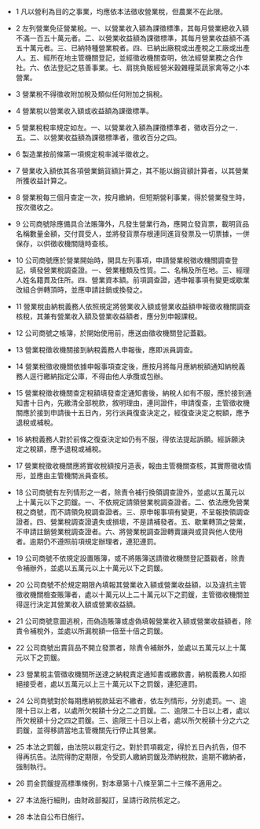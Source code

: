 * 1 凡以營利為目的之事業，均應依本法徵收營業稅，但農業不在此限。

* 2 左列營業免征營業稅。一、以營業收入額為課徵標準，其每月營業總收入額不滿一百五十萬元者。二、以營業收益額為課徵標準，其每月營業收益額不滿五十萬元者。三、已納特種營業稅者。四、已納出廠稅或出產稅之工廠或出產人。五、經所在地主管機關登記，並經徵收機關查明，依法經營業務之合作社。六、依法登記之慈善事業。七、肩挑負販經營米穀雜糧菜蔬家禽等之小本營業。

* 3 營業稅不得徵收附加稅及類似任何附加之捐稅。

* 4 營業稅以營業收入額或收益額為課徵標準。

* 5 營業稅稅率規定如左。一、以營業收入額為課徵標準者，徵收百分之一．五。二、以營業收益額為課徵標準者，徵收百分之四。

* 6 製造業按前條第一項規定稅率減半徵收之。

* 7 營業收入額依其各項營業銷貨額計算之，其不能以銷貨額計算者，以其營業所獲收益計算之。

* 8 營業稅每三個月查定一次，按月繳納，但短期營利事業，得於營業發生時，按次徵收之。

* 9 公司商號除應備具合法賬簿外，凡發生營業行為，應開立發貨票，載明貨品名稱數量金額，交付買受人，並將發貨票存根連同進貨發票及一切票據，一併保存，以供徵收機關隨時查核。

* 10 公司商號應於營業開始時，開具左列事項，申請營業稅徵收機關調查登記，填發營業稅調查證。一、營業種類及性質。二、名稱及所在地。三、經理人姓名籍貫及住所。四、營業資本額。前項調查證，遇申報事項有變更或歇業改組合併轉頂時，並應申請註銷或換發之。

* 11 營業稅由納稅義務人依照規定將營業收入額或營業收益額申報徵收機關調查核稅，其兼有營業收入額及營業收益額者，應分別申報課稅。

* 12 公司商號之帳簿，於開始使用前，應送由徵收機關登記蓋戳。

* 13 營業稅徵收機關接到納稅義務人申報後，應即派員調查。

* 14 營業稅徵收機關依據申報事項查定後，應按月將每月應納稅額通知納稅義務人逕行繳納指定公庫，不得由他人承攬或包辦。

* 15 營業稅徵收機關查定稅額填發查定通知書後，納稅人如有不服，應於接到通知書十日內，先繳清全部稅款，敘明理由，連同證件，申請復查，主管徵收機關應於接到申請後十五日內，另行派員復查決定之，經復查決定之稅額，應予退稅或補稅。

* 16 納稅義務人對於前條之復查決定如仍有不服，得依法提起訴願。經訴願決定之稅額，應予退稅或補稅。

* 17 營業稅徵收機關應將實收稅額按月造表，報由主管機關查核，其實際徵收情形，並應由主管機關派員查核。

* 18 公司商號有左列情形之一者，除責令補行換領調查證外，並處以五萬元以上十萬元以下之罰鍰。一、不依規定請領營業稅調查證者。二、依法應免營業稅之商號，而不請領免稅調查證者。三、原申報事項有變更，不呈報換領調查證者。四、營業稅調查證遺失或損壞，不是請補發者。五、歇業轉頂之營業，不申請註銷營業稅調查證者。六、將營業稅調查證轉賣讓與或貸與他人使用者。逾期仍不遵照前項規定辦理者，連犯連罰。

* 19 公司商號不依規定設置賬簿，或不將賬簿送請徵收機關登記蓋戳者，除責令補辦外，並處以五萬元以上十萬元以下之罰鍰。

* 20 公司商號不於規定期限內填報其營業收入額或營業收益額，以及違抗主管徵收機關檢查賬簿者，處以十萬元以上二十萬元以下之罰鍰，主管徵收機關並得逕行決定其營業收入額或營業收益額。

* 21 公司商號意圖逃稅，而偽造賬簿或虛偽填報營業收入額或營業收益額者，除責令補稅外，並處以所漏稅額一倍至十倍之罰鍰。

* 22 公司商號出賣貨品不開立發票者，除責令補辦外，並處以五萬元以上十萬元以下之罰鍰。

* 23 營業稅主管徵收機關所送達之納稅責定通知書或繳款書，納稅義務人如拒絕接受者，處以五萬元以上三十萬元以下之罰鍰，連犯連罰。

* 24 公司商號對於每期應納稅款延宕不繳者，依左列情形，分別處罰。一、逾限十日以上者，以處所欠稅額十分之二之罰鍰。二、逾限二十日以上者，處以所欠稅額十分之四之罰鍰。三、逾限三十日以上者，處以所欠稅額十分之六之罰鍰，並得移請當地主管機關先行停止其營業。

* 25 本法之罰鍰，由法院以裁定行之。對於罰項裁定，得於五日內抗告，但不得再抗告。法院得酌定期限，令受罰人繳納罰鍰及滯納稅款，逾期不繳納者，強制執行。

* 26 罰金罰鍰提高標準條例，對本章第十八條至第二十三條不適用之。

* 27 本法施行細則，由財政部擬訂，呈請行政院核定之。

* 28 本法自公布日施行。


